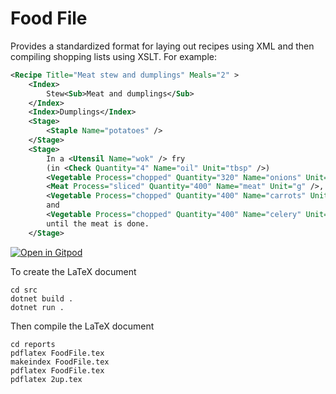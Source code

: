 Food File
=========

Provides a standardized format for laying out recipes using XML
and then compiling shopping lists using XSLT.
For example:

```xml
<Recipe Title="Meat stew and dumplings" Meals="2" >
    <Index>
        Stew<Sub>Meat and dumplings</Sub>
    </Index>
    <Index>Dumplings</Index>
    <Stage>
        <Staple Name="potatoes" />
    </Stage>
    <Stage>
        In a <Utensil Name="wok" /> fry
        (in <Check Quantity="4" Name="oil" Unit="tbsp" />)
        <Vegetable Process="chopped" Quantity="320" Name="onions" Unit="g" />,
        <Meat Process="sliced" Quantity="400" Name="meat" Unit="g" />,
        <Vegetable Process="chopped" Quantity="400" Name="carrots" Unit="g" />
        and
        <Vegetable Process="chopped" Quantity="400" Name="celery" Unit="g" />
        until the meat is done.
    </Stage>
```

[![Open in Gitpod](https://gitpod.io/button/open-in-gitpod.svg)](https://gitpod.io/#https://github.com/joejcollins/harmony-angel/)

To create the LaTeX document

    cd src
    dotnet build .
    dotnet run .

Then compile the LaTeX document

    cd reports
	pdflatex FoodFile.tex
	makeindex FoodFile.tex
	pdflatex FoodFile.tex
	pdflatex 2up.tex
